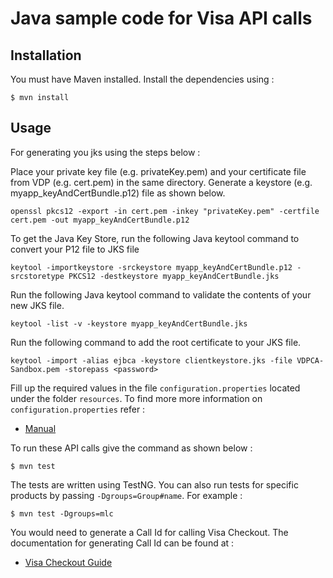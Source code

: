 # Java sample code for Visa API calls


## Installation

You must have Maven installed. Install the dependencies using :

    $ mvn install
	 
## Usage

For generating you jks using the steps below :

 Place your private key file (e.g. privateKey.pem) and your certificate file from VDP (e.g. cert.pem) in the same directory. Generate a keystore (e.g. myapp_keyAndCertBundle.p12) file as shown below.

	openssl pkcs12 -export -in cert.pem -inkey "privateKey.pem" -certfile cert.pem -out myapp_keyAndCertBundle.p12

 To get the Java Key Store, run the following Java keytool command to convert your P12 file to JKS file

	keytool -importkeystore -srckeystore myapp_keyAndCertBundle.p12 -srcstoretype PKCS12 -destkeystore myapp_keyAndCertBundle.jks

 Run the following Java keytool command to validate the contents of your new JKS file.

	keytool -list -v -keystore myapp_keyAndCertBundle.jks

 Run the following command to add the root certificate to your JKS file.

	keytool -import -alias ejbca -keystore clientkeystore.jks -file VDPCA-Sandbox.pem -storepass <password>

Fill up the required values in the file `configuration.properties` located under the folder `resources`. To find more more information on `configuration.properties` refer :

* [Manual](https://github.com/visa/SampleCode/wiki/Manual)

To run these API calls give the command as shown below :
    
    $ mvn test

The tests are written using TestNG. You can also run tests for specific products by passing `-Dgroups=Group#name`. For example :

	$ mvn test -Dgroups=mlc


You would need to generate a Call Id for calling Visa Checkout. The documentation for generating Call Id can be found at :

* [Visa Checkout Guide](https://github.com/visa/SampleCode/wiki/Visa-Checkout)